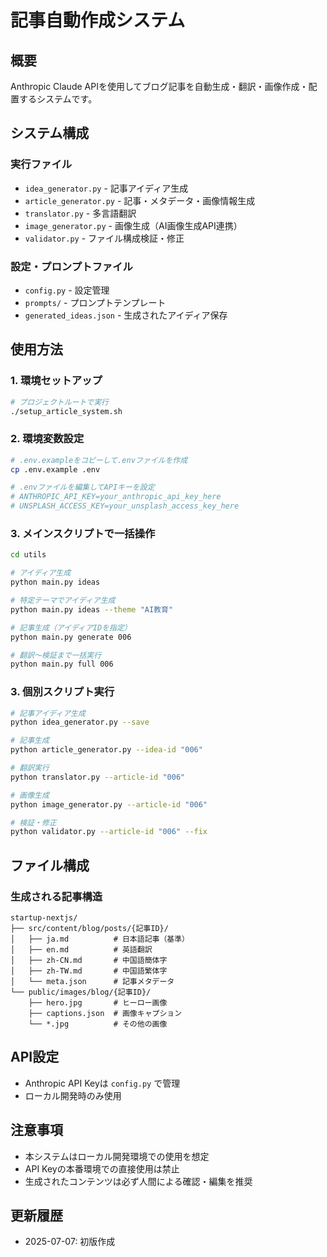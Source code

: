 # 記事自動作成システム

## 概要
Anthropic Claude APIを使用してブログ記事を自動生成・翻訳・画像作成・配置するシステムです。

## システム構成

### 実行ファイル
- `idea_generator.py` - 記事アイディア生成
- `article_generator.py` - 記事・メタデータ・画像情報生成
- `translator.py` - 多言語翻訳
- `image_generator.py` - 画像生成（AI画像生成API連携）
- `validator.py` - ファイル構成検証・修正

### 設定・プロンプトファイル
- `config.py` - 設定管理
- `prompts/` - プロンプトテンプレート
- `generated_ideas.json` - 生成されたアイディア保存

## 使用方法

### 1. 環境セットアップ
```bash
# プロジェクトルートで実行
./setup_article_system.sh
```

### 2. 環境変数設定
```bash
# .env.exampleをコピーして.envファイルを作成
cp .env.example .env

# .envファイルを編集してAPIキーを設定
# ANTHROPIC_API_KEY=your_anthropic_api_key_here
# UNSPLASH_ACCESS_KEY=your_unsplash_access_key_here
```

### 3. メインスクリプトで一括操作
```bash
cd utils

# アイディア生成
python main.py ideas

# 特定テーマでアイディア生成
python main.py ideas --theme "AI教育"

# 記事生成（アイディアIDを指定）
python main.py generate 006

# 翻訳〜検証まで一括実行
python main.py full 006
```

### 3. 個別スクリプト実行
```bash
# 記事アイディア生成
python idea_generator.py --save

# 記事生成
python article_generator.py --idea-id "006"

# 翻訳実行
python translator.py --article-id "006"

# 画像生成
python image_generator.py --article-id "006"

# 検証・修正
python validator.py --article-id "006" --fix
```

## ファイル構成

### 生成される記事構造
```
startup-nextjs/
├── src/content/blog/posts/{記事ID}/
│   ├── ja.md          # 日本語記事（基準）
│   ├── en.md          # 英語翻訳
│   ├── zh-CN.md       # 中国語簡体字
│   ├── zh-TW.md       # 中国語繁体字
│   └── meta.json      # 記事メタデータ
└── public/images/blog/{記事ID}/
    ├── hero.jpg       # ヒーロー画像
    ├── captions.json  # 画像キャプション
    └── *.jpg          # その他の画像
```

## API設定
- Anthropic API Keyは `config.py` で管理
- ローカル開発時のみ使用

## 注意事項
- 本システムはローカル開発環境での使用を想定
- API Keyの本番環境での直接使用は禁止
- 生成されたコンテンツは必ず人間による確認・編集を推奨

## 更新履歴
- 2025-07-07: 初版作成
